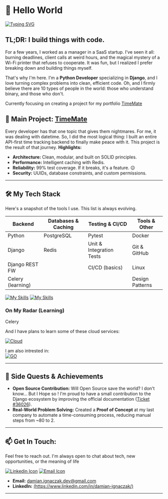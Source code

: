 <!-- Greeting section -->
# 👋 Hello World

[![Typing SVG](https://readme-typing-svg.demolab.com?font=Space+Mono&pause=1000&color=3A41E4&width=435&lines=Hi+stranger+!;Welcome+to+my+profile;I'm+Damian%2C+Junior+Backend+Developer+;+from+Konin+Poland+)](https://git.io/typing-svg)

<!-- About me section -->
## TL;DR: I build things with code. 
For a few years, I worked as a manager in a SaaS startup. I've seen it all: burning deadlines, client calls at weird hours, and the magical mystery of a Wi-Fi printer that refuses to cooperate. It was fun, but I realized I prefer breaking down and building things myself.

That's why I'm here. I'm a **Python Developer** specializing in **Django**, and I love turning complex problems into clean, efficient code.
Oh, and I firmly believe there are 10 types of people in the world: those who understand binary, and those who don't.


Currently focusing on creating a project for my portfolio [TimeMate](https://github.com/vaqMAD/TimeMate)

## 🚀 Main Project: [TimeMate](https://github.com/vaqMAD/TimeMate)

Every developer has that one topic that gives them nightmares. For me, it was dealing with datetime. So, I did the most logical thing: I built an entire API-first time tracking backend to finally make peace with it. This project is the result of that journey.
**Highlights:**
* **Architecture:** Clean, modular, and built on SOLID principles.
* **Performance:** Intelligent caching with Redis.
* **Reliability:** 99% test coverage. If it breaks, it's a feature. 😉
* **Security:** UUIDs, database constraints, and custom permissions.

---

## 🛠️ My Tech Stack
Here's a snapshot of the tools I use. This list is always evolving.

| Backend           | Databases & Caching | Testing & CI/CD          | Tools & Other       |
| ----------------- | ------------------- | ------------------------ | ------------------- |
| Python            | PostgreSQL          | Pytest                   | Docker              |
| Django            | Redis               | Unit & Integration Tests | Git & GitHub        |
| Django REST FW    |                     | CI/CD (basics)           | Linux               |
| Celery (learning) |                     |                          | Design Patterns     |


[![My Skills](https://skillicons.dev/icons?i=py,django,postgres,git,github,docker,redis,linux)]()
[![My Skills](https://skillicons.dev/icons?i=flask,html,css)]()

### On My Radar (Learning)
Celery

And I have plans to learn some of these cloud services:

[![Cloud](https://skillicons.dev/icons?i=aws,azure,gcp)]()

I am also intrested in:  
[![GO](https://skillicons.dev/icons?i=go)]()

---

## 🌱 Side Quests & Achievements

* **Open Source Contribution:** Will Open Source save the world? I don't know... But I Hope so ! I'm proud to have a small contribution to the Django ecosystem by improving the official documentation ([Ticket #36026](https://code.djangoproject.com/ticket/36026)).
* **Real-World Problem Solving:** Created a **Proof of Concept** at my last company to automate a time-consuming process, reducing manual steps from ~80 to 2.
---

##  📫 Get In Touch:
Feel free to reach out. I'm always open to chat about tech, new opportunities, or the meaning of life

[![Linkedin Icon](https://skillicons.dev/icons?i=linkedin)](https://www.linkedin.com/in/damian-ignaczak/) [![Email Icon](https://skillicons.dev/icons?i=gmail)](mailto:damian.ignaczak.dev@gmail.com) 

* **Email:** damian.ignaczak.dev@gmail.com
* **LinkedIn:** [(https://www.linkedin.com/in/damian-ignaczak/)](https://www.linkedin.com/in/damian-ignaczak/)

---

